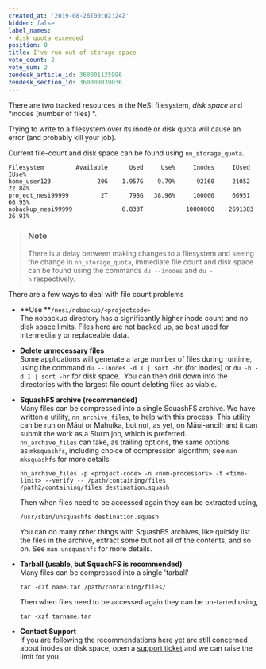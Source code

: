 ```yaml
---
created_at: '2019-08-26T00:02:24Z'
hidden: false
label_names:
- disk quota exceeded
position: 0
title: I've run out of storage space
vote_count: 2
vote_sum: 2
zendesk_article_id: 360001125996
zendesk_section_id: 360000039036
---
```


There are two tracked resources in the NeSI filesystem, *disk space* and
*inodes (number of files) *.

Trying to write to a filesystem over its inode or disk quota will cause
an error (and probably kill your job).

Current file-count and disk space can be found using `nn_storage_quota`.

    Filesystem         Available      Used     Use%     Inodes     IUsed     IUse%
    home_user123             20G    1.957G    9.79%      92160     21052    22.84%
    project_nesi99999         2T      798G   38.96%     100000     66951    66.95%
    nobackup_nesi99999              6.833T            10000000    2691383   26.91%

> ### Note
>
> There is a delay between making changes to a filesystem and seeing the
> change in `nn_storage_quota`, immediate file count and disk space can
> be found using the commands `du --inodes` and `du -h` respectively.

There are a few ways to deal with file count problems

-   **Use **`/nesi/nobackup/<projectcode>`  
    The nobackup directory has a significantly higher inode count and no
    disk space limits. Files here are not backed up, so best used for
    intermediary or replaceable data.

-   **Delete unnecessary files**  
    Some applications will generate a large number of files during
    runtime, using the command `du --inodes -d 1 | sort -hr` (for
    inodes) or `du -h -d 1 | sort -hr` for disk space.  You can then
    drill down into the directories with the largest file count deleting
    files as viable.

-   **SquashFS archive (recommended)**  
    Many files can be compressed into a single SquashFS archive. We have
    written a utility, `nn_archive_files`, to help with this process.
    This utility can be run on Māui or Mahuika, but not, as yet, on
    Māui-ancil; and it can submit the work as a Slurm job, which is
    preferred. `nn_archive_files` can take, as trailing options, the
    same options as `mksquashfs`, including choice of compression
    algorithm; see `man mksquashfs` for more details.  

        nn_archive_files -p <project-code> -n <num-processors> -t <time-limit> --verify -- /path/containing/files /path2/containing/files destination.squash

    Then when files need to be accessed again they can be extracted
    using,

        /usr/sbin/unsquashfs destination.squash

    You can do many other things with SquashFS archives, like quickly
    list the files in the archive, extract some but not all of the
    contents, and so on. See `man unsquashfs` for more details.

-   **Tarball (usable, but SquashFS is recommended)**  
    Many files can be compressed into a single 'tarball'   

        tar -czf name.tar /path/containing/files/

    Then when files need to be accessed again they can be un-tarred
    using,

        tar -xzf tarname.tar

-   **Contact Support**  
    If you are following the recommendations here yet are still
    concerned about inodes or disk space, open a [support
    ticket](https://support.nesi.org.nz/hc/en-gb/requests/new) and we
    can raise the limit for you.

